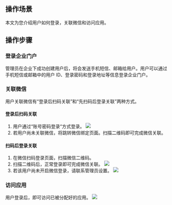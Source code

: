 ## 操作场景
本文为您介绍用户如何登录，关联微信和访问应用。
## 操作步骤
### 登录企业门户
管理员在企业下成功创建用户后，将会发送手机短信、邮箱给用户。用户可以通过手机短信或邮箱中的用户 ID、登录密码和登录地址等信息登录企业门户。
### 关联微信
用户关联微信有“登录后扫码关联”和“先扫码后登录关联”两种方式。
#### 登录后扫码关联
1.  用户通过“账号密码登录“方式登录。
![](https://main.qcloudimg.com/raw/358b766fe9a79e7026a076fcf4c90e5f.png)
2. 若用户尚未关联微信，将跳转微信绑定页面。扫描二维码即可完成微信关联。

#### 扫码后登录关联
1. 在微信扫码登录页面，扫描微信二维码。
2. 扫描二维码后，正常登录即可完成微信关联。
![](https://main.qcloudimg.com/raw/3d788b970e28697b2473a7ebef4276ad.png)
3. 若该用户尚未开启微信登录，请联系管理员设置。
![](https://main.qcloudimg.com/raw/b2fcb042f2c543a19ede007cb6cdd663.png)

### 访问应用
用户登录后，即可访问已被分配好的应用。
![](https://main.qcloudimg.com/raw/744a58b3fdb442f586e6f70d3ce0f33d.png)
